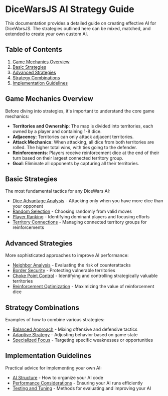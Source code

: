 # DiceWarsJS AI Strategy Guide

This documentation provides a detailed guide on creating effective AI for DiceWarsJS. The strategies outlined here can be mixed, matched, and extended to create your own custom AI.

## Table of Contents

1. [Game Mechanics Overview](#game-mechanics-overview)
2. [Basic Strategies](#basic-strategies)
3. [Advanced Strategies](#advanced-strategies)
4. [Strategy Combinations](#strategy-combinations)
5. [Implementation Guidelines](#implementation-guidelines)

## Game Mechanics Overview

Before diving into strategies, it's important to understand the core game mechanics:

- **Territories and Ownership**: The map is divided into territories, each owned by a player and containing 1-8 dice.
- **Adjacency**: Territories can only attack adjacent territories.
- **Attack Mechanics**: When attacking, all dice from both territories are rolled. The higher total wins, with ties going to the defender.
- **Reinforcements**: Players receive reinforcement dice at the end of their turn based on their largest connected territory group.
- **Goal**: Eliminate all opponents by capturing all their territories.

## Basic Strategies

The most fundamental tactics for any DiceWars AI:

- [Dice Advantage Analysis](./basic/dice-advantage.md) - Attacking only when you have more dice than your opponent
- [Random Selection](./basic/random-selection.md) - Choosing randomly from valid moves
- [Player Ranking](./basic/player-ranking.md) - Identifying dominant players and focusing efforts
- [Territory Connections](./basic/territory-connections.md) - Managing connected territory groups for reinforcements

## Advanced Strategies

More sophisticated approaches to improve AI performance:

- [Neighbor Analysis](./advanced/neighbor-analysis.md) - Evaluating the risk of counterattacks
- [Border Security](./advanced/border-security.md) - Protecting vulnerable territories
- [Choke Point Control](./advanced/choke-point-control.md) - Identifying and controlling strategically valuable territories
- [Reinforcement Optimization](./advanced/reinforcement-optimization.md) - Maximizing the value of reinforcement dice

## Strategy Combinations

Examples of how to combine various strategies:

- [Balanced Approach](./combinations/balanced-approach.md) - Mixing offensive and defensive tactics
- [Adaptive Strategy](./combinations/adaptive-strategy.md) - Adjusting behavior based on game state
- [Specialized Focus](./combinations/specialized-focus.md) - Targeting specific weaknesses or opportunities

## Implementation Guidelines

Practical advice for implementing your own AI:

- [AI Structure](./implementation/ai-structure.md) - How to organize your AI code
- [Performance Considerations](./implementation/performance.md) - Ensuring your AI runs efficiently
- [Testing and Tuning](./implementation/testing.md) - Methods for evaluating and improving your AI
